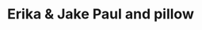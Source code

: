 ---
pid: LLP603
title: Erika & Jake Paul and pillow
location_transcription: California Los Angeles
zipcode: 
outside_phl: 
neighborhood: 
age: '10'
age_range: 6-13
instagram: 
image_file_name: LLP_603.jpg
proposal_transcription: Erika and Jake Paul and pillow - game
topic: Sports,Youth
topic_summary: 0, 0
type: Playground
keywords_other: 
credit: Yaritza Nava
image_labels: 
twitter: 
facebook: 
permalink: "/monuments/llp603/"
layout: item-page
---